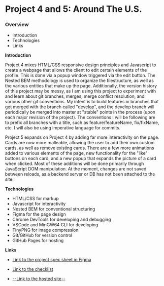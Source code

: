 # Project 4 and 5: Around The U.S.

### Overview

* Introduction
* Technologies
* Links

**Introduction**

Project 4 mixes HTML/CSS responsive design principles and Javascript to create a webpage that allows the client to edit certain elements of the profile. This is done via a popup window triggered via the edit button.
The Nested BEM methodology is used to organize the filestructure, as well as the various entities that make up the page. 
Additionally, the version history of this project may be messy, as I am using this project to experiment with and learn about git branches, merges, merge conflict resolution, and various other git conventions. My intent is to build features in branches that get merged with the branch called "develop", and the develop branch will periodically be merged into master at "stable" points in the process (upon each major revision of the project). The conventions I will be following are to prefix all branches with a title, such as feature/featureName, fix/fixName, etc. I will also be using imperative language for commits. 

Project 5 expands on Project 4 by adding far more interactivity on the page. Cards are now more malleable, allowing the user to add their own custom cards, as well as remove existing cards. There are a few more animations added to various elements of the page, new functionality for the "like" buttons on each card, and a new popup that expands the picture of a card when clicked. Most of these additions will be done primarily through JavaScript DOM manipulation. At the moment, changes are not saved between reloads, as a backend server or DB has not been attached to the site. 

**Technologies**

* HTML/CSS for markup
* Javascript for interactivity
* Nested BEM for conventional structuring
* Figma for the page design
* Chrome DevTools for developing and debugging
* VSCode and MinGW64 CLI for developing
* TinyPNG for image compression
* Git/GitHub for version control
* GitHub Pages for hosting

**Links**

* [Link to the project spec sheet in Figma](https://www.figma.com/file/mUgu8OSHWE0M6p6vfwmdu9/Sprint-4-Around-The-U.S.-desktop-mobile?node-id=0%3A1)

* [Link to the checklist](https://code.s3.yandex.net/web-developer/checklists/checklist-4-en/index.html)

* [--Link to the hosted site--](https://israphial.github.io/web_project_4/index.html?)